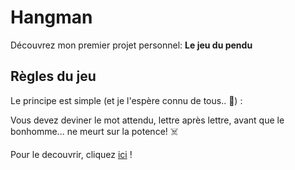 # Hangman

Découvrez mon premier projet personnel: **Le jeu du pendu**

## Règles du jeu

Le principe est simple (et je l'espère connu de tous.. 👀) :

  Vous devez deviner le mot attendu, lettre après lettre, avant que le bonhomme... ne meurt sur la potence! ☠️
  
Pour le decouvrir, cliquez [ici](https://clarie-cambert.github.io/Hangman/) !
